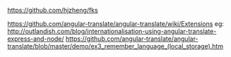 
https://github.com/hjzheng/fks



https://github.com/angular-translate/angular-translate/wiki/Extensions
eg:
http://outlandish.com/blog/internationalisation-using-angular-translate-express-and-node/
https://github.com/angular-translate/angular-translate/blob/master/demo/ex3_remember_language_(local_storage).htm
